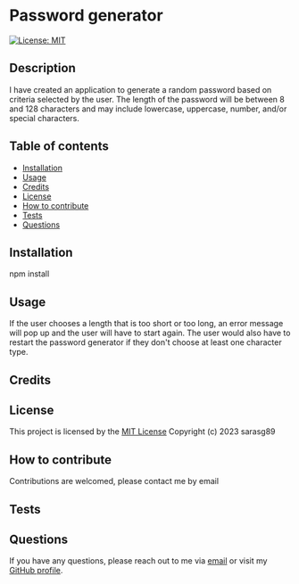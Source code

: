 
# Password generator

[![License: MIT](https://img.shields.io/badge/License-MIT-yellow.svg)](https://opensource.org/licenses/MIT)

## Description

I have created an application to generate a random password based on criteria selected by the user. The length of the password will be between 8 and 128 characters and may include lowercase, uppercase, number, and/or special characters.

## Table of contents

- [Installation](#installation)
- [Usage](#usage)
- [Credits](#credits)
- [License](#license)
- [How to contribute](#how-to-contribute)
- [Tests](#tests)
- [Questions](#questions)

## Installation

npm install

## Usage

If the user chooses a length that is too short or too long, an error message will pop up and the user will have to start again. The user would also have to restart the password generator if they don't choose at least one character type.

## Credits

## License

This project is licensed by the [MIT License](https://opensource.org/licenses/MIT) Copyright (c) 2023 sarasg89

## How to contribute

Contributions are welcomed, please contact me by email

## Tests

## Questions

If you have any questions, please reach out to me via [email](mailto:saraseoanegarcia@gmail.com) or visit my [GitHub profile](https://github.com/sarasg89).
